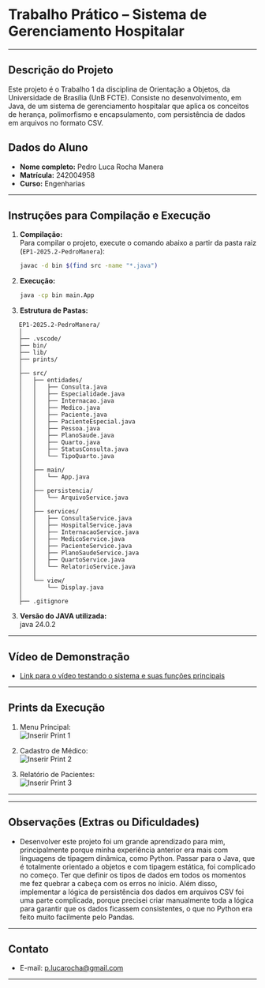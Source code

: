 # Trabalho Prático – Sistema de Gerenciamento Hospitalar  
---
## Descrição do Projeto
Este projeto é o Trabalho 1 da disciplina de Orientação a Objetos,  da Universidade de Brasília (UnB FCTE). Consiste no desenvolvimento, em Java, de um sistema de gerenciamento hospitalar que aplica os conceitos de herança, polimorfismo e encapsulamento, com persistência de dados em arquivos no formato CSV.

## Dados do Aluno

- **Nome completo:** Pedro Luca Rocha Manera
- **Matrícula:** 242004958
- **Curso:** Engenharias

---

## Instruções para Compilação e Execução

1. **Compilação:**  
   Para compilar o projeto, execute o comando abaixo a partir da pasta raiz (`EP1-2025.2-PedroManera`):

   ```bash
   javac -d bin $(find src -name "*.java")

2. **Execução:**  
   ```bash
   java -cp bin main.App

3. **Estrutura de Pastas:**  
```
   EP1-2025.2-PedroManera/
   │
   ├── .vscode/
   ├── bin/
   ├── lib/
   ├── prints/
   │
   ├── src/
   │   ├── entidades/
   │   │   ├── Consulta.java
   │   │   ├── Especialidade.java
   │   │   ├── Internacao.java
   │   │   ├── Medico.java
   │   │   ├── Paciente.java
   │   │   ├── PacienteEspecial.java
   │   │   ├── Pessoa.java
   │   │   ├── PlanoSaude.java
   │   │   ├── Quarto.java
   │   │   ├── StatusConsulta.java
   │   │   └── TipoQuarto.java
   │   │
   │   ├── main/
   │   │   └── App.java
   │   │
   │   ├── persistencia/
   │   │   └── ArquivoService.java
   │   │
   │   ├── services/
   │   │   ├── ConsultaService.java
   │   │   ├── HospitalService.java
   │   │   ├── InternacaoService.java
   │   │   ├── MedicoService.java
   │   │   ├── PacienteService.java
   │   │   ├── PlanoSaudeService.java
   │   │   ├── QuartoService.java
   │   │   └── RelatorioService.java
   │   │
   │   └── view/
   │       └── Display.java
   │
   ├── .gitignore
```

3. **Versão do JAVA utilizada:**  
   java 24.0.2

---

## Vídeo de Demonstração

- [Link para o vídeo testando o sistema e suas funções principais](https://drive.google.com/file/d/1caVS0wMFAGDC9ZAnYStP-Bk7awEuMtmc/view?usp=sharing)
---

## Prints da Execução

1. Menu Principal:  
   ![Inserir Print 1](prints/menuPrincipal.png)

2. Cadastro de Médico:  
   ![Inserir Print 2](prints/cadastroMedico.png)

3. Relatório de Pacientes:  
   ![Inserir Print 3](prints/relatorioPacientes.png)

---

---

## Observações (Extras ou Dificuldades)

- Desenvolver este projeto foi um grande aprendizado para mim, principalmente porque minha experiência anterior era mais com linguagens de tipagem dinâmica, como Python. Passar para o Java, que é totalmente orientado a objetos e com tipagem estática, foi complicado no começo. Ter que definir os tipos de dados em todos os momentos me fez quebrar a cabeça com os erros no ínicio. Além disso, implementar a lógica de persistência dos dados em arquivos CSV foi uma parte complicada, porque precisei criar manualmente toda a lógica para garantir que os dados ficassem consistentes, o que no Python era feito muito facilmente pelo Pandas.

---

## Contato

- E-mail: p.lucarocha@gmail.com

---
